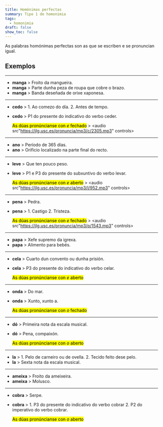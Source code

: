 ```yaml
---
title: Homónimas perfectas
summary: Tipo 1 de homonimia
tags:
  - homonimia
draft: false
show_toc: false
---
```

As palabras homónimas perfectas son as que se escriben e se pronuncian igual. 

## Exemplos

- - -

* **manga** > Froito da mangueira.
* **manga** > Parte dunha peza de roupa que cobre o brazo.
* **manga** > Banda deseñada de orixe xaponesa.

- - -

* **cedo** > 1. Ao comezo do día. 2. Antes de tempo.
* **cedo** > P1 do presente do indicativo do verbo ceder.

  <mark>As dúas pronúncianse con *e* fechado</mark> > <audio src"https://ilg.usc.es/pronuncia/mp3/c/2305.mp3" controls> </audio>

- - -

* **ano** > Período de 365 días.
* **ano** > Orificio localizado na parte final do recto.

- - -

* **leve** > Que ten pouco peso.
* **leve** > P1 e P3 do presente do subxuntivo do verbo levar.

  <mark>As dúas pronúncianse con *e* aberto</mark> > <audio src"https://ilg.usc.es/pronuncia/mp3/l/952.mp3" controls> </audio>

- - -

* **pena** > Pedra.
* **pena** > 1. Castigo 2. Tristeza.

  <mark>As dúas pronúncianse con *e* fechado</mark> > <audio src"https://ilg.usc.es/pronuncia/mp3/p/1543.mp3" controls> </audio>

- - -

* **papa** > Xefe supremo da igrexa.
* **papa** > Alimento para bebés.

- - -

* **cela** > Cuarto dun convento ou dunha prisión.
* **cela** > P3 do presente do indicativo do verbo celar.

  <mark>As dúas pronúncianse con *e* aberto</mark>

- - -

* **onda** > Do mar.
* **onda** > Xunto, xunto a.

  <mark>As dúas pronúncianse con *o* fechado</mark>

- - -

* **dó** > Primeira nota da escala musical.
* **dó** > Pena, compaixón.

  <mark>As dúas pronúncianse con *o* aberto</mark>

- - -

* **la** > 1. Pelo de carneiro ou de ovella. 2. Tecido feito dese pelo.
* **la** > Sexta nota da escala musical.

---

* **ameixa** > Froito da ameixeira.
* **ameixa** > Molusco. 

---

* **cobra** > Serpe.
* **cobra** > 1. P3 do presente do indicativo do verbo cobrar 2. P2 do imperativo do verbo cobrar.

  <mark>As dúas pronúncianse con *o* aberto</mark>
